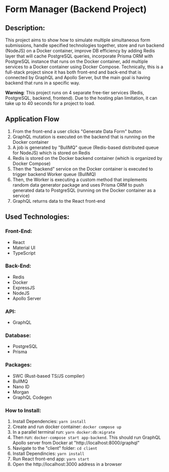 # Form Manager (Backend Project)

## Description:
This project aims to show how to simulate multiple simultaneous form submissions, handle specified technologies together, store and run backend (NodeJS) on a Docker container, improve DB efficiency by adding Redis layer that will cache PostgreSQL queries, 
incorporate Prisma ORM with PostgreSQL instance that runs on the Docker container, add multiple services to a Docker container using Docker Compose. Technically, this is a full-stack project since it has both front-end and back-end that is connected by GraphQL 
and Apollo Server, but the main goal is having backend that runs in a specific way.

**Warning**: This project runs on 4 separate free-tier services (Redis, PostgreSQL, backend, frontend). Due to the hosting plan limitation, it can take up to 40 seconds for a project to load.

## Application Flow
1. From the front-end a user clicks "Generate Data Form" button
2. GraphQL mutation is executed on the backend that is running on the Docker container
3. A job is generated by "BullMQ" queue (Redis-based distributed queue for NodeJS) which is stored on Redis
4. Redis is stored on the Docker backend container (which is organized by Docker Compose)
5. Then the "backend" service on the Docker container is executed to trigger backend Worker queue (BullMQ)
6. Then, the Worker is executing a custom method that implements random data generator package and uses Prisma ORM to push generated data to PostgreSQL (running on the Docker container as a service)
7. GraphQL returns data to the React front-end

## Used Technologies:

### Front-End:
- React
- Material UI
- TypeScript

### Back-End:
- Redis
- Docker
- ExpressJS
- NodeJS
- Apollo Server

### API:
- GraphQL

### Database:
- PostgreSQL
- Prisma

### Packages:
- SWC (Rust-based TS/JS compiler)
- BullMQ
- Nano ID
- Morgan
- GraphQL Codegen

### How to Install:
1. Install Dependencies: `yarn install`
2. Create and run docker container: `docker compose up`
3. In a parallel terminal run: `yarn docker:db:migrate`
4. Then run: `docker-compose start app-backend`. This should run GraphQL Apollo server from Docker at "http://localhost:8000/graphql"
5. Navigate to the "client" folder: `cd client`
6. Install Dependincies: `yarn install`
7. Run React front-end app: `yarn start`
8. Open the http://localhost:3000 address in a browser
